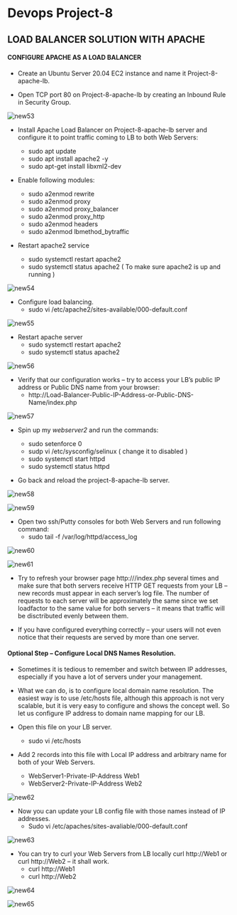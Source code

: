 
# Devops Project-8

## LOAD BALANCER SOLUTION WITH APACHE

#### CONFIGURE APACHE AS A LOAD BALANCER

* Create an Ubuntu Server 20.04 EC2 instance and name it Project-8-apache-lb.

* Open TCP port 80 on Project-8-apache-lb by creating an Inbound Rule in Security Group.

![new53](https://user-images.githubusercontent.com/115363604/224460672-c36d26ef-fd6a-4d20-a027-e8b1aeaa1bc2.png)

* Install Apache Load Balancer on Project-8-apache-lb server and configure it to point traffic coming to LB to both Web Servers:
  - sudo apt update
  - sudo apt install apache2 -y
  - sudo apt-get install libxml2-dev

* Enable following modules:
  - sudo a2enmod rewrite
  - sudo a2enmod proxy
  - sudo a2enmod proxy_balancer
  - sudo a2enmod proxy_http
  - sudo a2enmod headers
  - sudo a2enmod lbmethod_bytraffic

* Restart apache2 service
  - sudo systemctl restart apache2
  - sudo systemctl status apache2 ( To make sure apache2 is up and running )
  
![new54](https://user-images.githubusercontent.com/115363604/224460801-bec4d829-1fdd-4b36-9479-9b66040d4517.png)

* Configure load balancing.
  - sudo vi /etc/apache2/sites-available/000-default.conf
  
![new55](https://user-images.githubusercontent.com/115363604/224460947-dff184f1-f045-403f-9694-be0d5a80a650.png)

* Restart apache server
  - sudo systemctl restart apache2
  - sudo systemctl status apache2
  
![new56](https://user-images.githubusercontent.com/115363604/224461029-01e7783d-d769-4d46-ba50-18f8b1bdba8b.png)

* Verify that our configuration works – try to access your LB’s public IP address or Public DNS name from your browser:
  - http://Load-Balancer-Public-IP-Address-or-Public-DNS-Name/index.php
  
![new57](https://user-images.githubusercontent.com/115363604/224461334-4ed9710d-4fdb-4066-ba88-da5d0262093e.png)

* Spin up my *webserver2* and run the commands:
  -	sudo setenforce 0
  -	sudp vi /etc/sysconfig/selinux ( change it to disabled )
  -	sudo systemctl start httpd
  -	sudo systemctl status httpd
  
* Go back and reload the project-8-apache-lb server.

![new58](https://user-images.githubusercontent.com/115363604/224461471-3241fdc8-bc1b-4c39-b7e2-64233d0d0742.png)

![new59](https://user-images.githubusercontent.com/115363604/224461473-af8bda88-b0c6-43d8-8752-2a60cd0d66af.png)

* Open two ssh/Putty consoles for both Web Servers and run following command:
  - sudo tail -f /var/log/httpd/access_log
  
![new60](https://user-images.githubusercontent.com/115363604/224461616-ee108ccd-f33f-42ed-845b-2c0394303ab1.png)

![new61](https://user-images.githubusercontent.com/115363604/224461619-952d5583-bb68-486d-bf1b-69b1317a3dd7.png)

* Try to refresh your browser page http://<Load-Balancer-Public-IP-Address-or-Public-DNS-Name>/index.php several times and make sure that both servers receive HTTP GET requests from your LB – new records must appear in each server’s log file. The number of requests to each server will be approximately the same since we set loadfactor to the same value for both servers – it means that traffic will be disctributed evenly between them.

* If you have configured everything correctly – your users will not even notice that their requests are served by more than one server.

#### Optional Step – Configure Local DNS Names Resolution.

* Sometimes it is tedious to remember and switch between IP addresses, especially if you have a lot of servers under your management.
* What we can do, is to configure local domain name resolution. The easiest way is to use /etc/hosts file, although this approach is not very scalable, but it is very easy to configure and shows the concept well. So let us configure IP address to domain name mapping for our LB.

* Open this file on your LB server.
  - sudo vi /etc/hosts

* Add 2 records into this file with Local IP address and arbitrary name for both of your Web Servers.
  - WebServer1-Private-IP-Address Web1
  - WebServer2-Private-IP-Address Web2
  
![new62](https://user-images.githubusercontent.com/115363604/224461904-ddbb2d2b-b73f-41f4-8678-f06a219d173b.png)

* Now you can update your LB config file with those names instead of IP addresses.
  - Sudo vi /etc/apaches/sites-avaliable/000-default.conf

![new63](https://user-images.githubusercontent.com/115363604/224461910-2ccd88d1-e135-4794-abea-a9d137cdcb4f.png)

* You can try to curl your Web Servers from LB locally curl http://Web1 or curl http://Web2 – it shall work.
  - curl http://Web1
  - curl http://Web2

![new64](https://user-images.githubusercontent.com/115363604/224462089-d52ebe00-cc64-4360-b8cd-db74fddb5d2f.png)

![new65](https://user-images.githubusercontent.com/115363604/224462094-8e5e4976-3374-4282-ab2c-792d358bb5b0.png)






  
  
  
  

